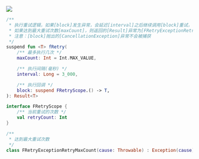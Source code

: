 [![](https://jitpack.io/v/zj565061763/retry-ktx.svg)](https://jitpack.io/#zj565061763/retry-ktx)

```kotlin
/**
 * 执行重试逻辑，如果[block]发生异常，会延迟[interval]之后继续调用[block]重试，
 * 如果达到最大重试次数[maxCount]，则返回的[Result]异常为[FRetryExceptionRetryMaxCount]并携带最后一次失败的异常，
 * 注意：[block]抛出的[CancellationException]异常不会被捕获
 */
suspend fun <T> fRetry(
    /** 最多执行几次 */
    maxCount: Int = Int.MAX_VALUE,

    /** 执行间隔(毫秒) */
    interval: Long = 3_000,

    /** 执行回调 */
    block: suspend FRetryScope.() -> T,
): Result<T>
```

```kotlin
interface FRetryScope {
    /** 当前重试的次数 */
    val retryCount: Int
}
```

```kotlin
/**
 * 达到最大重试次数
 */
class FRetryExceptionRetryMaxCount(cause: Throwable) : Exception(cause)
```